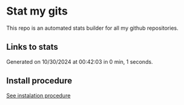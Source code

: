 # Stat my gits

This repo is an automated stats builder for all my github repositories.

## Links to stats


Generated on 10/30/2024 at 00:42:03 in 0 min, 1 seconds.

## Install procedure

[See instalation procedure](./src/install.md)
